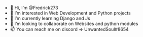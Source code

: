 - 👋 Hi, I’m @Fredrick273
- 👀 I’m interested in Web Development and Python projects
- 🌱 I’m currently learning Django and Js
- 💞️ I’m looking to collaborate on Websites and python modules
- 📫 You can reach me on discord => UnwantedSoul#8654

<!---
Fredrick273/Fredrick273 is a ✨ special ✨ repository because its `README.md` (this file) appears on your GitHub profile.
You can click the Preview link to take a look at your changes.
--->

